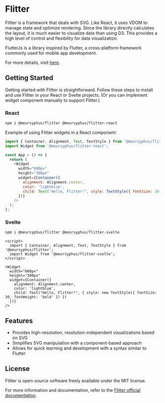 # Flitter

Flitter is a framework that deals with SVG. Like React, it uses VDOM to manage state and optimize rendering. Since the library directly calculates the layout, it is much easier to visualize data than using D3. This provides a high level of control and flexibility for data visualization.

FlutterJs is a library inspired by Flutter, a cross-platform framework commonly used for mobile app development.

For more details, visit [here](https://flitter.pages.dev).

## Getting Started

Getting started with Flitter is straightforward. Follow these steps to install and use Flitter in your React or Svelte projects. (Or you can implement widget component manually to support Flitter.)

### React
```bash
npm i @meursyphus/flitter @meursyphus/flitter-react
```
Example of using Flitter widgets in a React component:

```javascript
import { Container, Alignment, Text, TextStyle } from '@meursyphus/flitter';
import Widget from '@meursyphus/flitter-react';

const App = () => {
  return (
    <Widget
      width="600px"
      height="300px"
      widget={Container({
        alignment: Alignment.center,
        color: 'lightblue',
        child: Text("Hello, Flitter!", style: TextStyle({ fontSize: 30, weight: 'bold' }))
      })}
    />
  );
};
```
### Svelte

```bash
npm i @meursyphus/flitter @meursyphus/flitter-svelte
```

```svelte
<script>
  import { Container, Alignment, Text, TextStyle } from '@meursyphus/flitter';
  import Widget from '@meursyphus/flitter-svelte';
</script>

<Widget
  width="600px"
  height="300px"
  widget={Container({
    alignment: Alignment.center,
    color: 'lightblue',
    child: Text("Hello, Flitter!", { style: new TextStyle({ fontSize: 30, fontWeight: 'bold' }) })
  })}
/>
```

## Features

- Provides high-resolution, resolution-independent visualizations based on SVG
- Simplifies SVG manipulation with a component-based approach
- Allows for quick learning and development with a syntax similar to Flutter

## License

Flitter is open-source software freely available under the MIT license.

For more information and documentation, refer to the [Flitter official documentation](https://flitter.pages.dev).